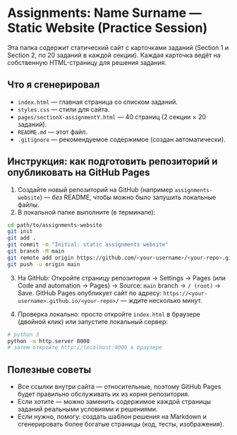 
# Assignments: Name Surname — Static Website (Practice Session)

Эта папка содержит статический сайт с карточками заданий (Section 1 и Section 2, по 20 заданий в каждой секции).
Каждая карточка ведёт на собственную HTML-страницу для решения задания.

## Что я сгенерировал
- `index.html` — главная страница со списком заданий.
- `styles.css` — стили для сайта.
- `pages/sectionX-assignmentY.html` — 40 страниц (2 секции × 20 заданий).
- `README.md` — этот файл.
- `.gitignore` — рекомендуемое содержимое (создан автоматически).

## Инструкция: как подготовить репозиторий и опубликовать на GitHub Pages

1. Создайте новый репозиторий на GitHub (например `assignments-website`) — *без* README, чтобы можно было запушить локальные файлы.
2. В локальной папке выполните (в терминале):
```bash
cd path/to/assignments-website
git init
git add .
git commit -m "Initial: static assignments website"
git branch -M main
git remote add origin https://github.com/<your-username>/<your-repo>.git
git push -u origin main
```
3. На GitHub: Откройте страницу репозитория → Settings → Pages (или Code and automation → Pages) → Source: `main` branch → `/ (root)` → Save.
   GitHub Pages опубликует сайт по адресу: `https://<your-username>.github.io/<your-repo>/` — ждите несколько минут.

4. Проверка локально: просто откройте `index.html` в браузере (двойной клик) или запустите локальный сервер:
```bash
# python 3
python -m http.server 8000
# затем откройте http://localhost:8000 в браузере
```

## Полезные советы
- Все ссылки внутри сайта — относительные, поэтому GitHub Pages будет правильно обслуживать их из корня репозитория.
- Если хотите — можно заменить содержимое каждой страницы заданий реальными условиями и решениями.
- Если нужно, помогу: создать шаблон решения на Markdown и сгенерировать более богатые страницы (код, тесты, изображения).
